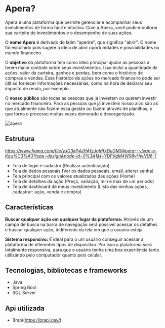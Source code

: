 # Apera?

Apera é uma plataforma que permite gerenciar e acompanhar seus investimentos de forma fácil e intuitiva.
Com a Apera, você pode monitorar sua carteira de investimentos e o desempenho de suas ações.

O **nome Apera** é derivado do latim "aperire", que significa "abrir". O nome foi escolhido pois sugere
a ideia de abrir oportunidades e possibilidades no mundo financeiro.

O **objetivo** da plataforma tem como ideia principal ajudar as pessoas a terem maior controle sobre seus investimentos.
Isso inclui a quantidade de ações, valor da carteira, ganhos e perdas, bem como o histórico de compras e vendas.
Esse histórico de ações no mercado financeiro pode ser útil ao fornecer informações necessárias, como na hora
de declarar seu imposto de renda, por exemplo.

O **nosso público** são todas as pessoas que já investem ou querem investir no mercado financeiro.
Para as pessoas que já investem nosso alvo são as que atualmente não fazem essa gestão ou fazem através de planilhas,
o que torna o processo muitas vezes demorado e desorganizado.

![apera](https://user-images.githubusercontent.com/102368879/236288398-5cda0451-3c8e-4555-a5ad-a5bac83636fd.png)

## Estrutura

*https://www.figma.com/file/yJG3kP4JHAfzJqMfxDuGMI/Apera---Jean-e-Kau%C3%A3?type=design&node-id=0%3A1&t=YDFVgM4W98vHwNU6-1*

- Tela de login e cadastro (Realizar autenticação)
- Tela de dados pessoais (Ver os dados pessoais, email, alterar senha)
- Tela principal com os valores atualizados das ações (Home)
- Tela de detalhes da ação (Preço, variação, min e max de um periodo)
- Tela de dashboard de meus investimento (Lista das minhas ações, cadastrar: ação, venda e compra)

## Características

**Buscar qualquer ação em qualquer lugar da plataforma:**
Através de um campo de busca na barra de navegação será possivel acessar os detalhes
e buscar qualquer ação, indiferente da tela em que o usuário esteja.

**Sistema responsivo:**
É ideal para o um usuário conseguir acessar a plataforma de diferentes tipos de dispositivo.
Por isso a plataforma será totalmente responsiva, para que o usuário tenha uma boa experiência tanto
utilizando pelo computador quanto pelo celular.

## Tecnologias, bibliotecas e frameworks

- Java
- Spring Boot
- SQL Server

## Api utilizada

- Brapi(https://brapi.dev/)

